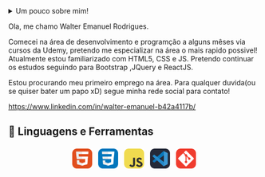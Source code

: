  <details>
 <summary>Um pouco sobre mim!
  
 Ola, me chamo Walter Emanuel Rodrigues.
  
 Comecei na área de desenvolvimento e programção a alguns mêses via cursos da Udemy, pretendo me especializar na área o mais rapido possivel!
  Atualmente estou familiarizado com HTML5, CSS e JS. Pretendo continuar os estudos seguindo para Bootstrap ,JQuery e ReactJS.
  
 Estou procurando meu primeiro emprego na área.
 Para qualquer duvida(ou se quiser bater um papo xD) segue minha rede social para contato!
  
https://www.linkedin.com/in/walter-emanuel-b42a4117b/
<br>
## 🧰 Linguagens e Ferramentas
<p align="center">
<img src="https://github.com/tandpfun/skill-icons/raw/main/icons/HTML.svg" alt="HTML" height="40" style="vertical-align:top; margin:4px">
<img src="https://github.com/tandpfun/skill-icons/raw/main/icons/CSS.svg" alt="CSS" height="40" style="vertical-align:top; margin:4px">
<img src="https://github.com/tandpfun/skill-icons/raw/main/icons/JavaScript.svg" alt="Javascript" height="40" style="vertical-align:top; margin:4px">
<img src="https://github.com/tandpfun/skill-icons/raw/main/icons/VSCode-Dark.svg" alt="VS Code" height="40" style="vertical-align:top; margin:4px">
<img src="https://github.com/tandpfun/skill-icons/raw/main/icons/Git.svg" alt="Git" height="40" style="vertical-align:top; margin:4px">
<!---
WaltRod/WaltRod is a ✨ special ✨ repository because its `README.md` (this file) appears on your GitHub profile.
You can click the Preview link to take a look at your changes.
--->
